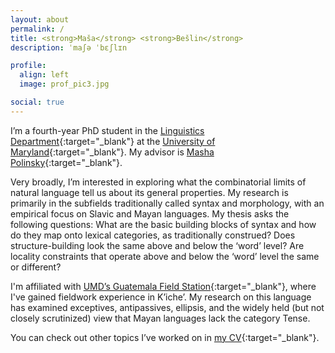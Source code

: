 ```yaml
---
layout: about
permalink: /
title: <strong>Maša</strong> <strong>Bešlin</strong>
description: ˈmaʃə ˈbɛʃlɪn

profile:
  align: left
  image: prof_pic3.jpg

social: true
---
```


I’m a fourth-year PhD student in the <span sty>[Linguistics Department](http://linguistics.umd.edu/){:target="\_blank"} at the [University of Maryland](https://www.umd.edu/){:target="\_blank"}. My advisor is [Masha Polinsky](http://www.mariapolinsky.com/){:target="\_blank"}.

Very broadly, I’m interested in exploring what the combinatorial limits of natural language tell us about its general properties. My research is primarily in the subfields traditionally called syntax and morphology, with an empirical focus on Slavic and Mayan languages. My thesis asks the following questions: What are the basic building blocks of syntax and how do they map onto lexical categories, as traditionally construed? Does structure-building look the same above and below the ‘word’ level? Are locality constraints that operate above and below the ‘word’ level the same or different?
 
I'm affiliated with [UMD’s Guatemala Field Station](https://languagescience.umd.edu/beyond-umd/guatemala-field-station){:target="\_blank"}, where I've gained fieldwork experience in K’iche’. My research on this language has examined exceptives, antipassives, ellipsis, and the widely held (but not closely scrutinized) view that Mayan languages lack the category Tense.

You can check out other topics I’ve worked on in [my CV](https://www.masabeslin.com/assets/pdf/masa_beslin_cv.pdf){:target="\_blank"}.
